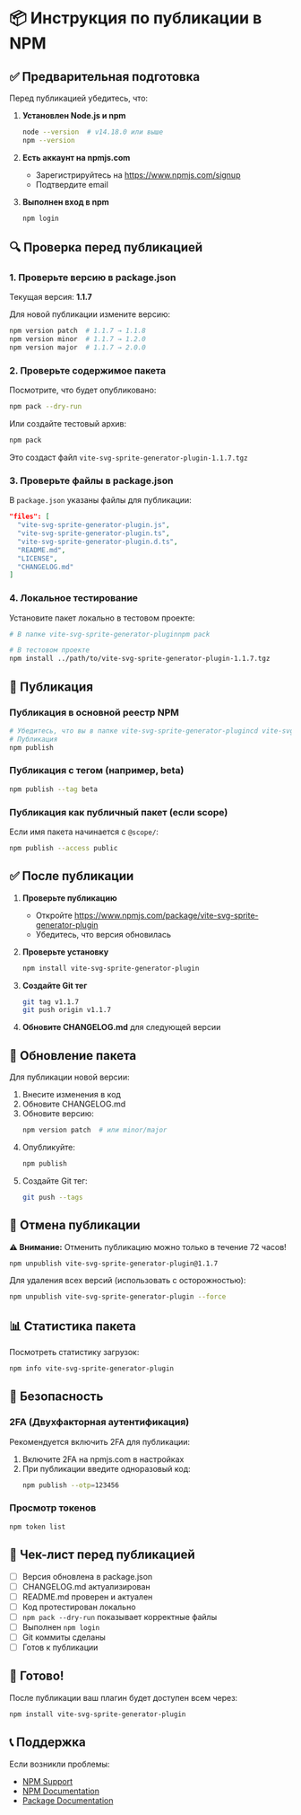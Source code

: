 # 📦 Инструкция по публикации в NPM

## ✅ Предварительная подготовка

Перед публикацией убедитесь, что:

1. **Установлен Node.js и npm**
   ```bash
   node --version  # v14.18.0 или выше
   npm --version
   ```

2. **Есть аккаунт на npmjs.com**
   - Зарегистрируйтесь на https://www.npmjs.com/signup
   - Подтвердите email

3. **Выполнен вход в npm**
   ```bash
   npm login
   ```

## 🔍 Проверка перед публикацией

### 1. Проверьте версию в package.json

Текущая версия: **1.1.7**

Для новой публикации измените версию:
```bash
npm version patch  # 1.1.7 → 1.1.8
npm version minor  # 1.1.7 → 1.2.0
npm version major  # 1.1.7 → 2.0.0
```

### 2. Проверьте содержимое пакета

Посмотрите, что будет опубликовано:
```bash
npm pack --dry-run
```

Или создайте тестовый архив:
```bash
npm pack
```

Это создаст файл `vite-svg-sprite-generator-plugin-1.1.7.tgz`

### 3. Проверьте файлы в package.json

В `package.json` указаны файлы для публикации:
```json
"files": [
  "vite-svg-sprite-generator-plugin.js",
  "vite-svg-sprite-generator-plugin.ts",
  "vite-svg-sprite-generator-plugin.d.ts",
  "README.md",
  "LICENSE",
  "CHANGELOG.md"
]
```

### 4. Локальное тестирование

Установите пакет локально в тестовом проекте:
```bash
# В папке vite-svg-sprite-generator-pluginnpm pack

# В тестовом проекте
npm install ../path/to/vite-svg-sprite-generator-plugin-1.1.7.tgz
```

## 🚀 Публикация

### Публикация в основной реестр NPM

```bash
# Убедитесь, что вы в папке vite-svg-sprite-generator-plugincd vite-svg-sprite-generator-plugin
# Публикация
npm publish
```

### Публикация с тегом (например, beta)

```bash
npm publish --tag beta
```

### Публикация как публичный пакет (если scope)

Если имя пакета начинается с `@scope/`:
```bash
npm publish --access public
```

## ✅ После публикации

1. **Проверьте публикацию**
   - Откройте https://www.npmjs.com/package/vite-svg-sprite-generator-plugin
   - Убедитесь, что версия обновилась

2. **Проверьте установку**
   ```bash
   npm install vite-svg-sprite-generator-plugin
   ```

3. **Создайте Git тег**
   ```bash
   git tag v1.1.7
   git push origin v1.1.7
   ```

4. **Обновите CHANGELOG.md** для следующей версии

## 🔄 Обновление пакета

Для публикации новой версии:

1. Внесите изменения в код
2. Обновите CHANGELOG.md
3. Обновите версию:
   ```bash
   npm version patch  # или minor/major
   ```
4. Опубликуйте:
   ```bash
   npm publish
   ```
5. Создайте Git тег:
   ```bash
   git push --tags
   ```

## 🚨 Отмена публикации

**⚠️ Внимание:** Отменить публикацию можно только в течение 72 часов!

```bash
npm unpublish vite-svg-sprite-generator-plugin@1.1.7
```

Для удаления всех версий (использовать с осторожностью):
```bash
npm unpublish vite-svg-sprite-generator-plugin --force
```

## 📊 Статистика пакета

Посмотреть статистику загрузок:
```bash
npm info vite-svg-sprite-generator-plugin
```

## 🔐 Безопасность

### 2FA (Двухфакторная аутентификация)

Рекомендуется включить 2FA для публикации:

1. Включите 2FA на npmjs.com в настройках
2. При публикации введите одноразовый код:
   ```bash
   npm publish --otp=123456
   ```

### Просмотр токенов

```bash
npm token list
```

## 📝 Чек-лист перед публикацией

- [ ] Версия обновлена в package.json
- [ ] CHANGELOG.md актуализирован
- [ ] README.md проверен и актуален
- [ ] Код протестирован локально
- [ ] `npm pack --dry-run` показывает корректные файлы
- [ ] Выполнен `npm login`
- [ ] Git коммиты сделаны
- [ ] Готов к публикации

## 🎉 Готово!

После публикации ваш плагин будет доступен всем через:

```bash
npm install vite-svg-sprite-generator-plugin
```

## 📞 Поддержка

Если возникли проблемы:
- [NPM Support](https://www.npmjs.com/support)
- [NPM Documentation](https://docs.npmjs.com/)
- [Package Documentation](https://github.com/german-schneck/vite-svg-sprite-generator-plugin)

